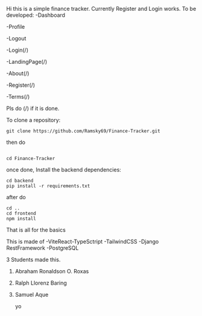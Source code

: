 Hi this is a simple finance tracker.
Currently Register and Login works.
To be developed:
-Dashboard

-Profile

-Logout

-Login(/)

-LandingPage(/)

-About(/)

-Register(/)

-Terms(/)

Pls do (/) if it is done.


To clone a repository:

```
git clone https://github.com/Ramsky69/Finance-Tracker.git

```
then do
```

cd Finance-Tracker

```

once done, Install the backend dependencies:
```
cd backend
pip install -r requirements.txt
```

after do
```
cd ..
cd frontend
npm install
```

That is all for the basics

This is made of
-ViteReact-TypeSctript
-TailwindCSS
-Django RestFramework
-PostgreSQL

3 Students made this. 
1. Abraham Ronaldson O. Roxas
2. Ralph Llorenz Baring
3. Samuel Aque

   yo


